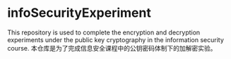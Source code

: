 # infoSecurityExperiment
This repository is used to complete the encryption and decryption experiments under the public key cryptography in the information security course.
本仓库是为了完成信息安全课程中的公钥密码体制下的加解密实验。
